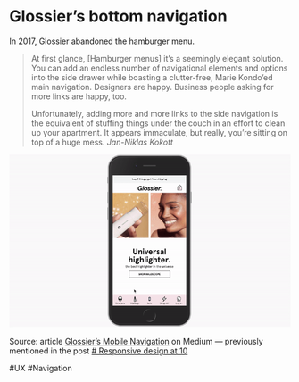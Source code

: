 # Glossier’s bottom navigation

In 2017, Glossier abandoned the hamburger menu. 

> At first glance, \[Hamburger menus\] it’s a seemingly elegant solution. You can add an endless number of navigational elements and options into the side drawer while boasting a clutter-free, Marie Kondo’ed main navigation. Designers are happy. Business people asking for more links are happy, too.
> 
> Unfortunately, adding more and more links to the side navigation is the equivalent of stuffing things under the couch in an effort to clean up your apartment. It appears immaculate, but really, you’re sitting on top of a huge mess.
> <cite>Jan-Niklas Kokott</cite>

![Animation showing how Glossier’s bottom navigation worked](./assets/glossier-bottom-nav.gif)

Source: article [Glossier’s Mobile Navigation](https://medium.com/glossier/glossiers-mobile-navigation-4a944e65b0b7) on Medium — previously mentioned in the post [# Responsive design at 10](https://silviamaggidesign.com/design-digested/responsive-design-at-ten/)

#UX #Navigation
